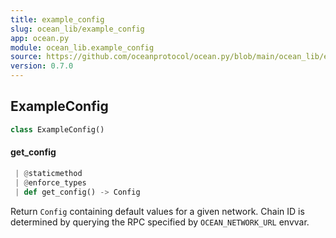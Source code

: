 ```yaml
---
title: example_config
slug: ocean_lib/example_config
app: ocean.py
module: ocean_lib.example_config
source: https://github.com/oceanprotocol/ocean.py/blob/main/ocean_lib/example_config.py
version: 0.7.0
---
```

## ExampleConfig

```python
class ExampleConfig()
```

#### get\_config

```python
 | @staticmethod
 | @enforce_types
 | def get_config() -> Config
```

Return `Config` containing default values for a given network.
Chain ID is determined by querying the RPC specified by `OCEAN_NETWORK_URL` envvar.

